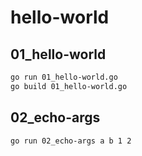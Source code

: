 # hello-world

## 01_hello-world
```bash
go run 01_hello-world.go
go build 01_hello-world.go
```

## 02_echo-args
```bash
go run 02_echo-args a b 1 2
```